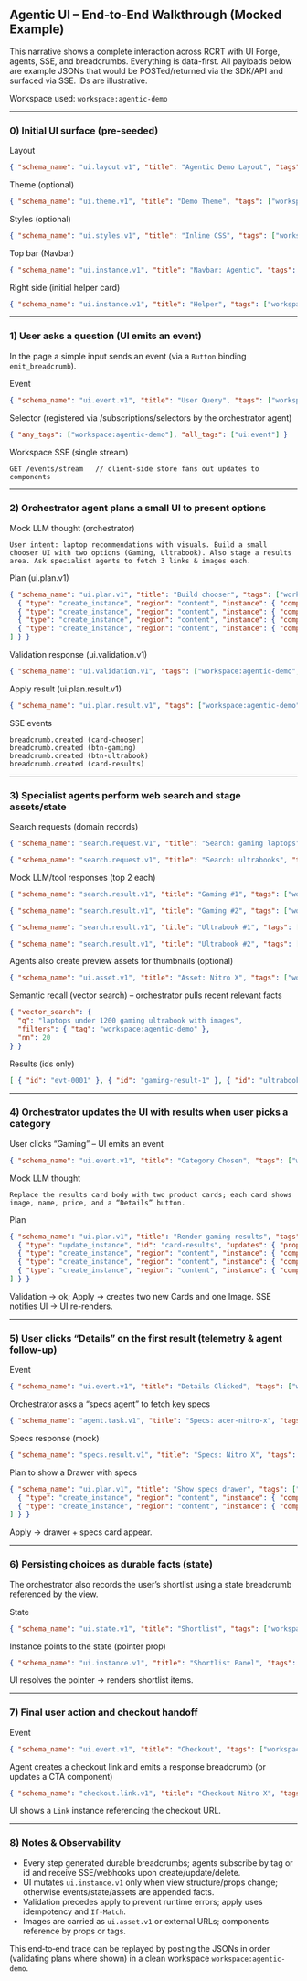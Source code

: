 ## Agentic UI – End‑to‑End Walkthrough (Mocked Example)

This narrative shows a complete interaction across RCRT with UI Forge, agents, SSE, and breadcrumbs. Everything is data-first. All payloads below are example JSONs that would be POSTed/returned via the SDK/API and surfaced via SSE. IDs are illustrative.

Workspace used: `workspace:agentic-demo`

---

### 0) Initial UI surface (pre-seeded)

Layout
```json
{ "schema_name": "ui.layout.v1", "title": "Agentic Demo Layout", "tags": ["workspace:agentic-demo","ui:layout"], "context": { "regions": ["top","content","right"], "container": { "className": "min-h-screen bg-content" }, "regionStyles": { "top": { "className": "border-b p-3" }, "content": { "className": "container mx-auto p-6 grid grid-cols-1 gap-6" }, "right": { "className": "w-full lg:w-96 p-3 border-l" } } } }
```

Theme (optional)
```json
{ "schema_name": "ui.theme.v1", "title": "Demo Theme", "tags": ["workspace:agentic-demo","ui:theme"], "context": { "className": "light", "layout": { "radius": 10 }, "colors": { "primary": "#0072f5" } } }
```

Styles (optional)
```json
{ "schema_name": "ui.styles.v1", "title": "Inline CSS", "tags": ["workspace:agentic-demo","ui:styles"], "context": { "css": ":root{--rcrt-accent:#0072f5;} .note{opacity:.85;}" } }
```

Top bar (Navbar)
```json
{ "schema_name": "ui.instance.v1", "title": "Navbar: Agentic", "tags": ["workspace:agentic-demo","ui:instance","region:top"], "context": { "component_ref": "Navbar", "props": { "className": "z-10" }, "order": 0 } }
```

Right side (initial helper card)
```json
{ "schema_name": "ui.instance.v1", "title": "Helper", "tags": ["workspace:agentic-demo","ui:instance","region:right"], "context": { "component_ref": "Card", "props": { "className": "p-4", "children": "Ask the assistant anything…" }, "order": 0 } }
```

---

### 1) User asks a question (UI emits an event)

In the page a simple input sends an event (via a `Button` binding `emit_breadcrumb`).

Event
```json
{ "schema_name": "ui.event.v1", "title": "User Query", "tags": ["workspace:agentic-demo","ui:event","component:Input"], "context": { "event_id": "evt-0001", "triggered_by": "c2b7…(input_instance_id)", "event_name": "onSubmit", "event_data": { "text": "Find the best 2 laptops under $1200 and show me pictures" }, "timestamp": "2025-09-08T10:00:03Z", "text": "User requested best laptops under $1200 with images" } }
```

Selector (registered via /subscriptions/selectors by the orchestrator agent)
```json
{ "any_tags": ["workspace:agentic-demo"], "all_tags": ["ui:event"] }
```

Workspace SSE (single stream)
```
GET /events/stream   // client-side store fans out updates to components
```

---

### 2) Orchestrator agent plans a small UI to present options

Mock LLM thought (orchestrator)
```
User intent: laptop recommendations with visuals. Build a small chooser UI with two options (Gaming, Ultrabook). Also stage a results area. Ask specialist agents to fetch 3 links & images each.
```

Plan (ui.plan.v1)
```json
{ "schema_name": "ui.plan.v1", "title": "Build chooser", "tags": ["workspace:agentic-demo","ui:plan"], "context": { "actions": [
  { "type": "create_instance", "region": "content", "instance": { "component_ref": "Card", "props": { "className": "p-4", "children": "Pick a category" }, "order": 0 } },
  { "type": "create_instance", "region": "content", "instance": { "component_ref": "Button", "props": { "color": "primary", "children": "Gaming" }, "bindings": { "onPress": { "action": "emit_breadcrumb", "payload": { "schema_name": "ui.event.v1", "title": "Category Chosen", "tags": ["workspace:agentic-demo","ui:event"], "context": { "category": "gaming" } } } }, "order": 1 } },
  { "type": "create_instance", "region": "content", "instance": { "component_ref": "Button", "props": { "color": "secondary", "children": "Ultrabook" }, "bindings": { "onPress": { "action": "emit_breadcrumb", "payload": { "schema_name": "ui.event.v1", "title": "Category Chosen", "tags": ["workspace:agentic-demo","ui:event"], "context": { "category": "ultrabook" } } } }, "order": 2 } },
  { "type": "create_instance", "region": "content", "instance": { "component_ref": "Card", "props": { "className": "p-4", "children": "Results will appear here…" }, "order": 3 } }
] } }
```

Validation response (ui.validation.v1)
```json
{ "schema_name": "ui.validation.v1", "tags": ["workspace:agentic-demo","ui:validation"], "context": { "ok": true, "summary": "ok" } }
```

Apply result (ui.plan.result.v1)
```json
{ "schema_name": "ui.plan.result.v1", "tags": ["workspace:agentic-demo","ui:plan:result"], "context": { "ok": true, "created": [ { "id": "card-chooser" }, { "id": "btn-gaming" }, { "id": "btn-ultrabook" }, { "id": "card-results" } ] } }
```

SSE events
```
breadcrumb.created (card-chooser)
breadcrumb.created (btn-gaming)
breadcrumb.created (btn-ultrabook)
breadcrumb.created (card-results)
```

---

### 3) Specialist agents perform web search and stage assets/state

Search requests (domain records)
```json
{ "schema_name": "search.request.v1", "title": "Search: gaming laptops", "tags": ["workspace:agentic-demo","search:request"], "context": { "q": "best gaming laptops under 1200 2025" } }
```
```json
{ "schema_name": "search.request.v1", "title": "Search: ultrabooks", "tags": ["workspace:agentic-demo","search:request"], "context": { "q": "best ultrabooks under 1200 2025" } }
```

Mock LLM/tool responses (top 2 each)
```json
{ "schema_name": "search.result.v1", "title": "Gaming #1", "tags": ["workspace:agentic-demo","search:result","category:gaming"], "context": { "title": "Acer Nitro X", "price": 1099, "link": "https://example.com/acer-nitro-x", "image": "https://cdn.example.com/img/acer-nitro-x.jpg" } }
```
```json
{ "schema_name": "search.result.v1", "title": "Gaming #2", "tags": ["workspace:agentic-demo","search:result","category:gaming"], "context": { "title": "Lenovo Legion Lite", "price": 1199, "link": "https://example.com/legion-lite", "image": "https://cdn.example.com/img/legion-lite.jpg" } }
```
```json
{ "schema_name": "search.result.v1", "title": "Ultrabook #1", "tags": ["workspace:agentic-demo","search:result","category:ultrabook"], "context": { "title": "ASUS ZenBook Air", "price": 1150, "link": "https://example.com/zenbook-air", "image": "https://cdn.example.com/img/zenbook-air.jpg" } }
```
```json
{ "schema_name": "search.result.v1", "title": "Ultrabook #2", "tags": ["workspace:agentic-demo","search:result","category:ultrabook"], "context": { "title": "HP Spectre Slim", "price": 1190, "link": "https://example.com/spectre-slim", "image": "https://cdn.example.com/img/spectre-slim.jpg" } }
```

Agents also create preview assets for thumbnails (optional)
```json
{ "schema_name": "ui.asset.v1", "title": "Asset: Nitro X", "tags": ["workspace:agentic-demo","ui:asset","asset:laptop:acer-nitro-x"], "context": { "kind": "image", "content_type": "image/jpeg", "url": "https://cdn.example.com/img/acer-nitro-x.jpg", "width": 640, "height": 360, "alt": "Acer Nitro X" } }
```

Semantic recall (vector search) – orchestrator pulls recent relevant facts
```json
{ "vector_search": {
  "q": "laptops under 1200 gaming ultrabook with images",
  "filters": { "tag": "workspace:agentic-demo" },
  "nn": 20
} }
```
Results (ids only)
```json
[ { "id": "evt-0001" }, { "id": "gaming-result-1" }, { "id": "ultrabook-result-1" } ]
```

---

### 4) Orchestrator updates the UI with results when user picks a category

User clicks “Gaming” – UI emits an event
```json
{ "schema_name": "ui.event.v1", "title": "Category Chosen", "tags": ["workspace:agentic-demo","ui:event"], "context": { "event_id": "evt-0002", "triggered_by": "btn-gaming", "event_name": "onPress", "event_data": { "category": "gaming" }, "timestamp": "2025-09-08T10:00:32Z", "text": "User chose gaming category" } }
```

Mock LLM thought
```
Replace the results card body with two product cards; each card shows image, name, price, and a “Details” button.
```

Plan
```json
{ "schema_name": "ui.plan.v1", "title": "Render gaming results", "tags": ["workspace:agentic-demo","ui:plan"], "context": { "actions": [
  { "type": "update_instance", "id": "card-results", "updates": { "props": { "children": "" } } },
  { "type": "create_instance", "region": "content", "instance": { "component_ref": "Card", "props": { "className": "p-4", "children": "Acer Nitro X – $1099" } }, "overrides": {} },
  { "type": "create_instance", "region": "content", "instance": { "component_ref": "Image", "props": { "src": "https://cdn.example.com/img/acer-nitro-x.jpg", "alt": "Acer Nitro X", "width": 400, "height": 200 } }, "overrides": {} },
  { "type": "create_instance", "region": "content", "instance": { "component_ref": "Card", "props": { "className": "p-4", "children": "Lenovo Legion Lite – $1199" } } }
] } }
```

Validation → ok; Apply → creates two new Cards and one Image. SSE notifies UI → UI re-renders.

---

### 5) User clicks “Details” on the first result (telemetry & agent follow-up)

Event
```json
{ "schema_name": "ui.event.v1", "title": "Details Clicked", "tags": ["workspace:agentic-demo","ui:event","component:Button"], "context": { "event_id": "evt-0003", "triggered_by": "btn-details-nitrox", "event_name": "onPress", "event_data": { "product": "acer-nitro-x", "price": 1099 }, "timestamp": "2025-09-08T10:01:05Z", "text": "User requested details for acer-nitro-x" } }
```

Orchestrator asks a “specs agent” to fetch key specs
```json
{ "schema_name": "agent.task.v1", "title": "Specs: acer-nitro-x", "tags": ["workspace:agentic-demo","agent:task","category:specs"], "context": { "product": "acer-nitro-x", "fields": ["cpu","gpu","ram","weight","battery"] } }
```

Specs response (mock)
```json
{ "schema_name": "specs.result.v1", "title": "Specs: Nitro X", "tags": ["workspace:agentic-demo","specs:result"], "context": { "cpu": "Intel i7‑1360P", "gpu": "RTX 4060", "ram": "16GB", "weight": "1.9kg", "battery": "8h" } }
```

Plan to show a Drawer with specs
```json
{ "schema_name": "ui.plan.v1", "title": "Show specs drawer", "tags": ["workspace:agentic-demo","ui:plan"], "context": { "actions": [
  { "type": "create_instance", "region": "content", "instance": { "component_ref": "Drawer", "props": { } }, "overrides": {} },
  { "type": "create_instance", "region": "content", "instance": { "component_ref": "Card", "props": { "className": "p-4", "children": "Intel i7‑1360P • RTX 4060 • 16GB • 1.9kg • 8h" } } }
] } }
```

Apply → drawer + specs card appear.

---

### 6) Persisting choices as durable facts (state)

The orchestrator also records the user’s shortlist using a state breadcrumb referenced by the view.

State
```json
{ "schema_name": "ui.state.v1", "title": "Shortlist", "tags": ["workspace:agentic-demo","ui:state","component:shortlist"], "context": { "component_id": "card-results", "key": "shortlist", "value": [ { "id": "acer-nitro-x", "price": 1099 } ], "caused_by": "evt-0003" } }
```

Instance points to the state (pointer prop)
```json
{ "schema_name": "ui.instance.v1", "title": "Shortlist Panel", "tags": ["workspace:agentic-demo","ui:instance","region:right"], "context": { "component_ref": "Card", "props": { "className": "p-4", "state_tag": "ui:state;component:shortlist" }, "order": 10 } }
```

UI resolves the pointer → renders shortlist items.

---

### 7) Final user action and checkout handoff

Event
```json
{ "schema_name": "ui.event.v1", "title": "Checkout", "tags": ["workspace:agentic-demo","ui:event"], "context": { "triggered_by": "btn-checkout", "event_name": "onPress", "event_data": { "ids": ["acer-nitro-x"] }, "timestamp": "2025-09-08T10:02:30Z" } }
```

Agent creates a checkout link and emits a response breadcrumb (or updates a CTA component)
```json
{ "schema_name": "checkout.link.v1", "title": "Checkout Nitro X", "tags": ["workspace:agentic-demo","checkout:link"], "context": { "url": "https://merchant.example/checkout?item=acer-nitro-x&price=1099" } }
```

UI shows a `Link` instance referencing the checkout URL.

---

### 8) Notes & Observability

- Every step generated durable breadcrumbs; agents subscribe by tag or id and receive SSE/webhooks upon create/update/delete.
- UI mutates `ui.instance.v1` only when view structure/props change; otherwise events/state/assets are appended facts.
- Validation precedes apply to prevent runtime errors; apply uses idempotency and `If‑Match`.
- Images are carried as `ui.asset.v1` or external URLs; components reference by props or tags.

This end‑to‑end trace can be replayed by posting the JSONs in order (validating plans where shown) in a clean workspace `workspace:agentic-demo`.


